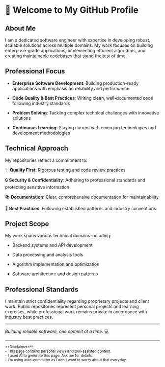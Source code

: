 # 👋 Welcome to My GitHub Profile

## About Me

I am a dedicated software engineer with expertise in developing robust, scalable solutions across multiple domains. My work focuses on building enterprise-grade applications, implementing efficient algorithms, and creating maintainable codebases that stand the test of time.

## Professional Focus

- **Enterprise Software Development**: Building production-ready applications with emphasis on reliability and performance

- **Code Quality & Best Practices**: Writing clean, well-documented code following industry standards

- **Problem Solving**: Tackling complex technical challenges with innovative solutions

- **Continuous Learning**: Staying current with emerging technologies and development methodologies

## Technical Approach

My repositories reflect a commitment to:

✨ **Quality First**: Rigorous testing and code review practices

🔒 **Security & Confidentiality**: Adhering to professional standards and protecting sensitive information

📚 **Documentation**: Clear, comprehensive documentation for maintainability

🎯 **Best Practices**: Following established patterns and industry conventions

## Project Scope

My work spans various technical domains including:

- Backend systems and API development

- Data processing and analysis tools

- Algorithm implementation and optimization

- Software architecture and design patterns

## Professional Standards

I maintain strict confidentiality regarding proprietary projects and client work. Public repositories represent personal projects and learning exercises, while professional work remains private in accordance with industry best practices.

---

*Building reliable software, one commit at a time.* 💻

---
<sub>
**Disclaimers**<br>
- This page contains personal views and tool-assisted content.<br>
- I used AI to generate this page. Ask me for details.<br>
- I'm using auto-committer as I don't want to worry about that everyday.
</sub>
